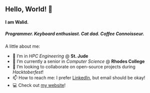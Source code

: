 ## Hello, World! 👋

#### I am Walid.

##### Programmer. Keyboard enthusiast. Cat dad. Coffee Connoisseur.

A little about me:
- 🔭 I’m in _HPC Engineering_ @ __St. Jude__
- 🌱 I’m currently a senior in _Computer Science_ @ __Rhodes College__
- 👯 I’m looking to collaborate on open-source projects during _Hacktoberfest_!
- 📫 How to reach me: I prefer [LinkedIn](https://www.linkedin.com/in/abualafia/ "Walid's LinkedIn!"), but email should be okay!
- 💻 Check out [my website](https://abualafia.com "Walid's Portfolio Website!")!

<!--
**walidabualafia/walidabualafia** is a ✨ _special_ ✨ repository because its `README.md` (this file) appears on your GitHub profile.

Here are some ideas to get you started:

- 💬 Ask me about HPC and how I got interested!
- 😄 Pronouns: he/him
- ⚡ Fun fact: I love cats
- 🤔 I’m looking for help with ...
-->
